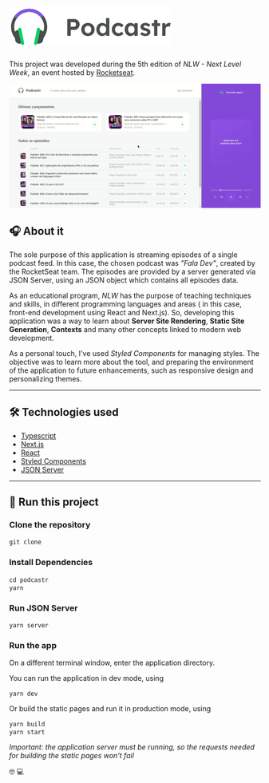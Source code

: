 # ![Podcastr Logo](https://raw.githubusercontent.com/moisesjsalmeida/nlw5-Podcastr/main/public/logo.svg)

This project was developed during the 5th edition of _NLW - Next Level Week_, an event hosted by [Rocketseat](https://rocketseat.com.br).

![Application Preview](https://github.com/moisesjsalmeida/nlw5-Podcastr/blob/main/public/Application%20Preview.gif?raw=true)

## 🎧 About it

The sole purpose of this application is streaming episodes of a single podcast feed. In this case, the chosen podcast was _"Fala Dev"_, created by the RocketSeat team. The episodes are provided by a server generated via JSON Server, using an JSON object which contains all episodes data.

As an educational program, _NLW_ has the purpose of teaching techniques and skills, in different programming languages and areas ( in this case, front-end development using React and Next.js). So, developing this application was a way to learn about **Server Site Rendering**, **Static Site Generation**, **Contexts** and many other concepts linked to modern web development.

As a personal touch, I've used _Styled Components_ for managing styles. The objective was to learn more about the tool, and preparing the environment of the application to future enhancements, such as responsive design and personalizing themes.

---

## 🛠 Technologies used

- [Typescript](https://www.typescriptlang.org/)
- [Next.js](https://nextjs.org/)
- [React](https://reactjs.org)
- [Styled Components](https://styled-components.com)
- [JSON Server](https://www.npmjs.com/package/json-server)

---

## 🚀 Run this project

### Clone the repository

```shell
git clone
```

### Install Dependencies

```shell
cd podcastr
yarn
```

### Run JSON Server

```shell
yarn server
```

### Run the app

On a different terminal window, enter the application directory.

You can run the application in dev mode, using

```shell
yarn dev
```

Or build the static pages and run it in production mode, using

```shell
yarn build
yarn start
```

_Important: the application server must be running, so the requests needed for building the static pages won't fail_

🤓 💻
